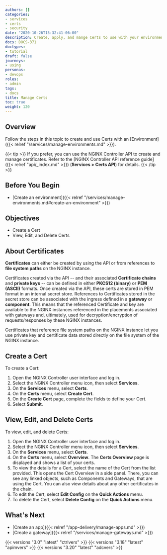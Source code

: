 ```yaml
---
authors: []
categories:
- services
- certs
- security
date: "2020-10-26T15:32:41-06:00"
description: Create, apply, and mange Certs to use with your environments
docs: DOCS-371
doctypes:
- tutorial
draft: false
journeys:
- using
personas:
- devops
roles:
- admin
tags:
- docs
title: Manage Certs
toc: true
weight: 120
---
```


## Overview

Follow the steps in this topic to create and use Certs with an [Environment]({{< relref "/services/manage-environments.md" >}}).

{{< tip >}}
If you prefer, you can use the NGINX Controller API to create and manage certificates. Refer to the [NGINX Controller API reference guide]({{< relref "api/_index.md" >}}) (**Services > Certs API**) for details.
{{< /tip >}}

## Before You Begin

* [Create an environment]({{< relref "/services/manage-environments.md#create-an-environment" >}})

## Objectives

* Create a Cert
* View, Edit, and Delete Certs

## About Certificates

**Certificates** can either be created by using the API or from references to **file system paths** on the NGINX instance.

Certificates created via the API -- and their associated **Certificate chains** and **private keys** -- can be defined in either **PKCS12 (binary)** or **PEM (ASCII)** formats. Once created via the API, these certs are stored in PEM format in an internal secret store. References to Certificates stored in the secret store can be associated with the ingress defined in a **gateway** or **component**. This means that the referenced Certificate and key are available to the NGINX instances referenced in the placements associated with gateways and, ultimately, used for decryption/encryption of requests/responses by these NGINX instances.

Certificates that reference file system paths on the NGINX instance let you use private key and certificate data stored directly on the file system of the NGINX instance.

## Create a Cert

To create a Cert:

1. Open the NGINX Controller user interface and log in.
2. Select the NGINX Controller menu icon, then select **Services**.
3. On the **Services** menu, select **Certs**.
4. On the **Certs** menu, select **Create Cert**.
5. On the **Create Cert** page, complete the fields to define your Cert.
6. Select **Submit**.

## View, Edit, and Delete Certs

To view, edit, and delete Certs:

1. Open the NGINX Controller user interface and log in.
2. Select the NGINX Controller menu icon, then select **Services**.
3. On the **Services** menu, select **Certs**.
4. On the **Certs** menu, select **Overview**. The **Certs Overview** page is displayed and shows a list of your certs.
5. To view the details for a Cert, select the name of the Cert from the list provided. This opens the Cert Overview in a side panel. There, you can see any linked objects, such as Components and Gateways, that are using the Cert. You can also view details about any other certificates in the chain.
6. To edit the Cert, select **Edit Config** on the **Quick Actions** menu.
7. To delete the Cert, select **Delete Config** on the **Quick Actions** menu.

## What's Next

* [Create an app]({{< relref "/app-delivery/manage-apps.md" >}})
* [Create a gateway]({{< relref "/services/manage-gateways.md" >}})

{{< versions "3.0" "latest" "ctrlvers" >}}
{{< versions "3.18" "latest" "apimvers" >}}
{{< versions "3.20" "latest" "adcvers" >}}
